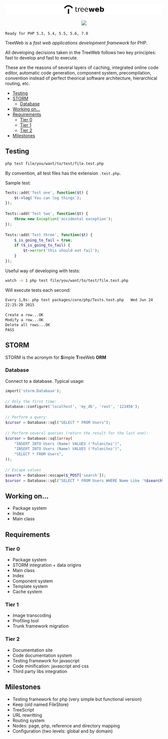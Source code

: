 <img src="logo.png">

<p align="center">
    <img src="https://travis-ci.org/GerardoOscarJT/TreeWeb.svg?branch=master">

    Ready for PHP 5.3, 5.4, 5.5, 5.6, 7.0
</p>

TreeWeb is a *fast web applications development framework* for PHP.

All developing decisions taken in the TreeWeb follows two key principles: fast to develop and fast to execute.

These are the reasons of several layers of caching, integrated online code editor, automatic code generation, component system, precompilation, convention instead of perfect theorical software architecture, hierarchical routing, etc.

<!-- MarkdownTOC autolink=true bracket=round depth=4 -->

- [Testing](#testing)
- [STORM](#storm)
    - [Database](#database)
- [Working on...](#working-on)
- [Requirements](#requirements)
    - [Tier 0](#tier-0)
    - [Tier 1](#tier-1)
    - [Tier 2](#tier-2)
- [Milestones](#milestones)

<!-- /MarkdownTOC -->

## Testing

```sh
php test file/you/want/to/test/file.test.php
```

By convention, all test files has the extension `.test.php`.

Sample test:

```php
Tests::add('Test one', function($t) {
	$t->log('You can log things');
});

Tests::add('Test two', function($t) {
	throw new Exception('accidental exception');
});

Tests::add('Test three', function($t) {
	$_is_going_to_fail = true;
	if ($_is_going_to_fail) {
		$t->error('this should not fail');
	}
});
```

Useful way of developing with tests:

```sh
watch -n 1 php test file/you/want/to/test/file.test.php
```

Will execute tests each second:

```text
Every 1,0s: php test packages/core/php/Tests.test.php   Wed Jun 24 22:25:20 2015

Create a row...OK
Modify a row...OK
Delete all rows...OK
PASS
```

## STORM

STORM is the acronym for **S**imple **T**reeWeb **ORM**

### Database

Connect to a database. Typical usage:

```php
import('storm.Database');

// Only the first time:
Database::configure('localhost', 'my_db', 'root', '123456');

// Perform a query:
$cursor = Database::sql("SELECT * FROM Users");

// Perform several queries (return the result for the last one):
$cursor = Database::sql(array(
    "INSERT INTO Users (Name) VALUES ('Fulanitez')",
    "INSERT INTO Users (Name) VALUES ('Fulanitez')",
    "SELECT * FROM Users",
));

// Escape values
$search = Database::escape($_POST['search']);
$cursor = Database::sql("SELECT * FROM Users WHERE Name Like '%$search%'");
```

## Working on...

* Package system
* Index
* Main class

## Requirements

### Tier 0

* Package system
* STORM integration + data origins
* Main class
* Index
* Component system
* Template system
* Cache system

### Tier 1
* Image transcoding
* Profiling tool
* Trunk framework migration

### Tier 2
* Documentation site
* Code documentation system
* Testing framework for javascript
* Code minification: javascript and css
* Third party libs integration

## Milestones

* Testing framework for php (very simple but functional version)
* Keep (old named FileStore)
* TreeScript
* URL rewritting
* Routing system
* Nodes: page, php, reference and directory mapping
* Configuration (two levels: global and by domain)
